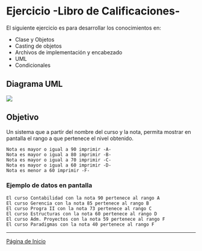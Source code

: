 # Ejercicio -Libro de Calificaciones-

El siguiente ejercicio es para desarrollar los conocimientos en:

- Clase y Objetos
- Casting de objetos
- Archivos de implementación y encabezado
- UML
- Condicionales

## Diagrama UML

![](https://www.lucidchart.com/publicSegments/view/5151b2c8-59f1-4ca8-bb38-dd602f76555c/image.png)

## Objetivo

Un sistema que a partir del nombre del curso y la nota, permita mostrar en pantalla el rango a que pertenece el nivel obtenido.

```
Nota es mayor o igual a 90 imprimir -A-
Nota es mayor o igual a 80 imprimir -B-
Nota es mayor o igual a 70 imprimir -C-
Nota es mayor o igual a 60 imprimir -D-
Nota es menor a 60 imprimir -F-
```

### Ejemplo de datos en pantalla

```
El curso Contabilidad con la nota 90 pertenece al rango A
El curso Gerencia con la nota 85 pertenece al rango B
El curso Progra II con la nota 73 pertenece al rango C
El curso Estructuras con la nota 60 pertenece al rango D
El curso Adm. Proyectos con la nota 59 pertenece al rango F
El curso Paradigmas con la nota 40 pertenece al rango F
```

------

[Página de Inicio](https://github.com/mikeguzman/EIF201-Progra-I)